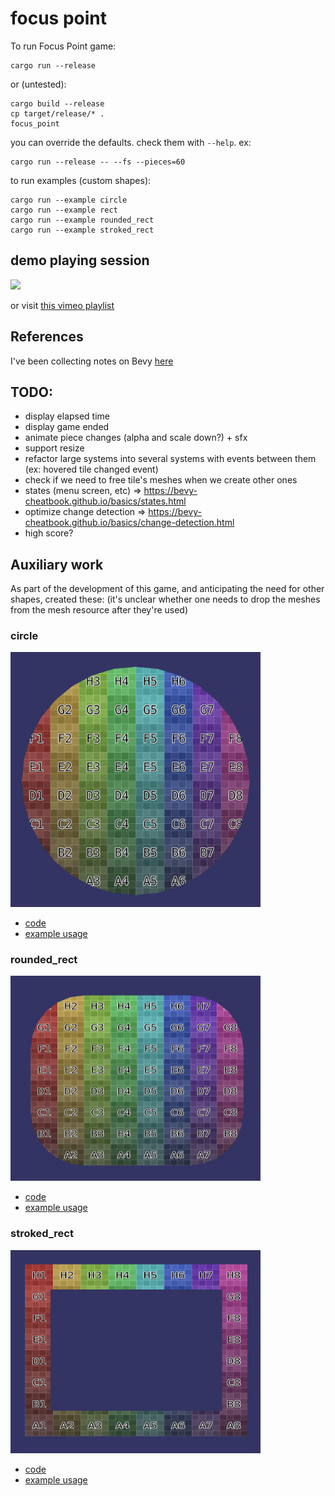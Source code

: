 # focus point

To run Focus Point game:

    cargo run --release

or (untested):

    cargo build --release
    cp target/release/* .
    focus_point

you can override the defaults. check them with `--help`. ex:

    cargo run --release -- --fs --pieces=60


to run examples (custom shapes):

    cargo run --example circle
    cargo run --example rect
    cargo run --example rounded_rect
    cargo run --example stroked_rect

## demo playing session

[<img src="https://i.vimeocdn.com/video/1083654572.jpg?mw=1700&mh=1101&q=70">](https://vimeo.com/523244502)

or visit [this vimeo playlist](https://vimeo.com/manage/showcases/8210937/info)


## References

I've been collecting notes on Bevy [here](./BEVY_REFERENCES.md)

## TODO:

- display elapsed time
- display game ended
- animate piece changes (alpha and scale down?) + sfx
- support resize
- refactor large systems into several systems with events between them (ex: hovered tile changed event)
- check if we need to free tile's meshes when we create other ones
- states (menu screen, etc) => https://bevy-cheatbook.github.io/basics/states.html
- optimize change detection => https://bevy-cheatbook.github.io/basics/change-detection.html
- high score?

## Auxiliary work

As part of the development of this game, and anticipating the need for other shapes, created these:
(it's unclear whether one needs to drop the meshes from the mesh resource after they're used)

### circle

<img src="aux_resources/circle.png" width="400">

- [code](src/shapes/circle.rs)
- [example usage](examples/circle.rs)

### rounded_rect

<img src="aux_resources/rounded_rect.png" width="400">

- [code](src/shapes/rounded_rect.rs)
- [example usage](examples/rounded_rect.rs)

### stroked_rect

<img src="aux_resources/stroked_rect.png" width="400">

- [code](src/shapes/stroked_rect.rs)
- [example usage](examples/stroked_rect.rs)

